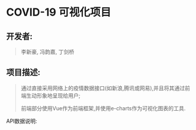# COVID-19 可视化项目

## 开发者:
>  李新豪, 冯韵嘉, 丁剑桥

## 项目描述:
>  通过直接采用网络上的疫情数据接口(如新浪,腾讯或网易),并且将其通过前端生动形象地呈现给用户;
>
 > 前端部分使用Vue作为前端框架,并使用e-charts作为可视化图表的工具.

API数据说明: